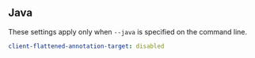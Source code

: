 ## Java

These settings apply only when `--java` is specified on the command line.

``` yaml $(java)
client-flattened-annotation-target: disabled
```
